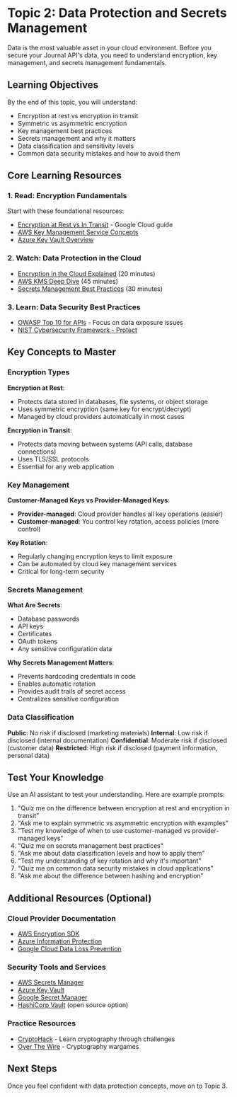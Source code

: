 # Topic 2: Data Protection and Secrets Management

Data is the most valuable asset in your cloud environment. Before you secure your Journal API's data, you need to understand encryption, key management, and secrets management fundamentals.

## Learning Objectives

By the end of this topic, you will understand:

- Encryption at rest vs encryption in transit
- Symmetric vs asymmetric encryption
- Key management best practices
- Secrets management and why it matters
- Data classification and sensitivity levels
- Common data security mistakes and how to avoid them

## Core Learning Resources

### 1. Read: Encryption Fundamentals
Start with these foundational resources:

- [Encryption at Rest vs In Transit](https://cloud.google.com/security/encryption) - Google Cloud guide
- [AWS Key Management Service Concepts](https://docs.aws.amazon.com/kms/latest/developerguide/concepts.html)
- [Azure Key Vault Overview](https://learn.microsoft.com/en-us/azure/key-vault/general/overview)

### 2. Watch: Data Protection in the Cloud
- [Encryption in the Cloud Explained](https://www.youtube.com/watch?v=plv7EnY5QSo) (20 minutes)
- [AWS KMS Deep Dive](https://www.youtube.com/watch?v=8Z0wsE2HoSo) (45 minutes)
- [Secrets Management Best Practices](https://www.youtube.com/watch?v=pK1h7Leh_yI) (30 minutes)

### 3. Learn: Data Security Best Practices
- [OWASP Top 10 for APIs](https://owasp.org/API-Security/editions/2023/en/0x11-t10/) - Focus on data exposure issues
- [NIST Cybersecurity Framework - Protect](https://www.nist.gov/cyberframework/protect)

## Key Concepts to Master

### Encryption Types

**Encryption at Rest**:
- Protects data stored in databases, file systems, or object storage
- Uses symmetric encryption (same key for encrypt/decrypt)
- Managed by cloud providers automatically in most cases

**Encryption in Transit**:
- Protects data moving between systems (API calls, database connections)
- Uses TLS/SSL protocols
- Essential for any web application

### Key Management

**Customer-Managed Keys vs Provider-Managed Keys**:
- **Provider-managed**: Cloud provider handles all key operations (easier)
- **Customer-managed**: You control key rotation, access policies (more control)

**Key Rotation**:
- Regularly changing encryption keys to limit exposure
- Can be automated by cloud key management services
- Critical for long-term security

### Secrets Management

**What Are Secrets**:
- Database passwords
- API keys
- Certificates
- OAuth tokens
- Any sensitive configuration data

**Why Secrets Management Matters**:
- Prevents hardcoding credentials in code
- Enables automatic rotation
- Provides audit trails of secret access
- Centralizes sensitive configuration

### Data Classification

**Public**: No risk if disclosed (marketing materials)
**Internal**: Low risk if disclosed (internal documentation)
**Confidential**: Moderate risk if disclosed (customer data)
**Restricted**: High risk if disclosed (payment information, personal data)

## Test Your Knowledge

Use an AI assistant to test your understanding. Here are example prompts:

1. "Quiz me on the difference between encryption at rest and encryption in transit"
2. "Ask me to explain symmetric vs asymmetric encryption with examples"
3. "Test my knowledge of when to use customer-managed vs provider-managed keys"
4. "Quiz me on secrets management best practices"
5. "Ask me about data classification levels and how to apply them"
6. "Test my understanding of key rotation and why it's important"
7. "Quiz me on common data security mistakes in cloud applications"
8. "Ask me about the difference between hashing and encryption"

## Additional Resources (Optional)

### Cloud Provider Documentation
- [AWS Encryption SDK](https://docs.aws.amazon.com/encryption-sdk/latest/developer-guide/)
- [Azure Information Protection](https://learn.microsoft.com/en-us/azure/information-protection/)
- [Google Cloud Data Loss Prevention](https://cloud.google.com/dlp/docs)

### Security Tools and Services
- [AWS Secrets Manager](https://docs.aws.amazon.com/secretsmanager/)
- [Azure Key Vault](https://docs.aws.amazon.com/secretsmanager/)
- [Google Secret Manager](https://cloud.google.com/secret-manager/docs)
- [HashiCorp Vault](https://www.vaultproject.io/) (open source option)

### Practice Resources
- [CryptoHack](https://cryptohack.org/) - Learn cryptography through challenges
- [Over The Wire](https://overthewire.org/wargames/krypton/) - Cryptography wargames

## Next Steps

Once you feel confident with data protection concepts, move on to Topic 3. 